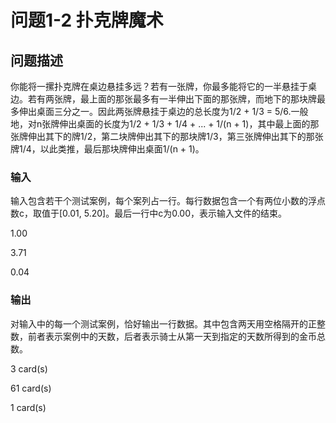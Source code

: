 # 问题1-2 扑克牌魔术

## 问题描述

你能将一摞扑克牌在桌边悬挂多远？若有一张牌，你最多能将它的一半悬挂于桌边。若有两张牌，最上面的那张最多有一半伸出下面的那张牌，而地下的那块牌最多伸出桌面三分之一。因此两张牌悬挂于桌边的总长度为1/2 + 1/3 = 5/6.一般地，对n张牌伸出桌面的长度为1/2 + 1/3 + 1/4 + ... + 1/(n + 1)，其中最上面的那张牌伸出其下的牌1/2，第二块牌伸出其下的那块牌1/3，第三张牌伸出其下的那张牌1/4，以此类推，最后那块牌伸出桌面1/(n + 1)。

### 输入

输入包含若干个测试案例，每个案列占一行。每行数据包含一个有两位小数的浮点数c，取值于[0.01, 5.20]。最后一行中c为0.00，表示输入文件的结束。

1.00

3.71

0.04

### 输出

对输入中的每一个测试案例，恰好输出一行数据。其中包含两天用空格隔开的正整数，前者表示案例中的天数，后者表示骑士从第一天到指定的天数所得到的金币总数。

3 card(s)

61 card(s)

1 card(s)


